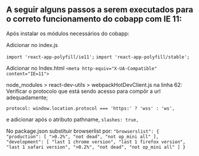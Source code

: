 ## A seguir alguns passos a serem executados para o correto funcionamento do cobapp com IE 11:

Após instalar os módulos necessários do cobapp:

Adicionar no index.js

`import 'react-app-polyfill/ie11';`
`import 'react-app-polyfill/stable';`

Adicionar no Index.html
`<meta http-equiv="X-UA-Compatible" content="IE=11">`

node_modules > react-dev-utils > webpackHotDevClient.js na linha 62:
Verificar o protocolo que está sendo acesso para compôr a url adequadamente;

`protocol: window.location.protocol === 'https:' ? 'wss' : 'ws',`

e adicionar após o atributo pathname, `slashes: true,`

No package.json substituir browserlist por:
`"browserslist": {
    "production": [
      ">0.2%",
      "not dead",
      "not op_mini all"
    ],
    "development": [
      "last 1 chrome version",
      "last 1 firefox version",
      "last 1 safari version",
      ">0.2%",
      "not dead",
      "not op_mini all"
    ]
  }`